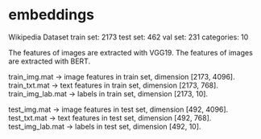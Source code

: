 
# embeddings
Wikipedia Dataset
train set: 2173   test set: 462   val set: 231   categories: 10

The features of images are extracted with VGG19.
The features of images are extracted with BERT.

train_img.mat -> image features in train set, dimension [2173, 4096].
train_txt.mat -> text features in train set, dimension [2173, 768].
train_img_lab.mat -> labels in train set, dimension [2173, 10].

test_img.mat -> image features in test set, dimension [492, 4096].
test_txt.mat -> text features in test set, dimension [492, 768].
test_img_lab.mat -> labels in test set, dimension [492, 10].     


